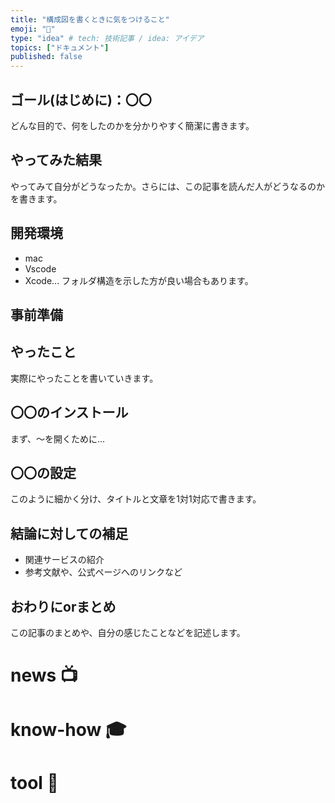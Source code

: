 ```yaml
---
title: "構成図を書くときに気をつけること"
emoji: "📌"
type: "idea" # tech: 技術記事 / idea: アイデア
topics: ["ドキュメント"]
published: false
---
```


## ゴール(はじめに)：〇〇
どんな目的で、何をしたのかを分かりやすく簡潔に書きます。

## やってみた結果
やってみて自分がどうなったか。さらには、この記事を読んだ人がどうなるのかを書きます。

## 開発環境
- mac
- Vscode
- Xcode...
フォルダ構造を示した方が良い場合もあります。

## 事前準備

## やったこと
実際にやったことを書いていきます。

## 〇〇のインストール
まず、〜を開くために...

## 〇〇の設定
このように細かく分け、タイトルと文章を1対1対応で書きます。

## 結論に対しての補足
- 関連サービスの紹介
- 参考文献や、公式ページへのリンクなど

## おわりにorまとめ
この記事のまとめや、自分の感じたことなどを記述します。


# news 📺

# know-how 🎓

# tool 🔨
